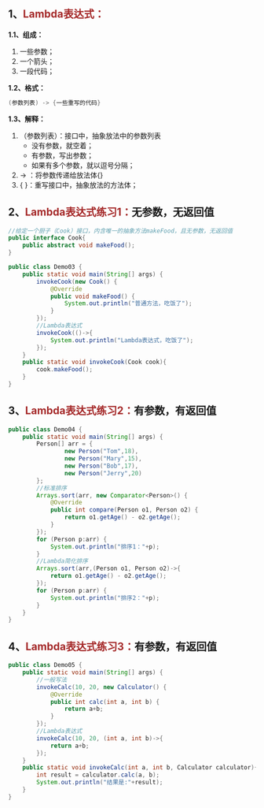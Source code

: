 ## 1、<span style="color:brown">Lambda表达式：</span>

**1.1、组成：**

1. 一些参数；
2. 一个箭头；
3. 一段代码；

**1.2、格式：**

```java
(参数列表) -> {一些重写的代码}
```

**1.3、解释：**

1. （参数列表）：接口中，抽象放法中的参数列表
   - 没有参数，就空着；
   - 有参数，写出参数；
   - 如果有多个参数，就以逗号分隔；
2. -> ：将参数传递给放法体{}
3. { }：重写接口中，抽象放法的方法体；



## 2、<span style="color:brown">Lambda表达式练习1：</span>无参数，无返回值

```java
//给定一个厨子（Cook）接口，内含唯一的抽象方法makeFood，且无参数，无返回值
public interface Cook{
    public abstract void makeFood();
}
```

```java
public class Demo03 {
    public static void main(String[] args) {
        invokeCook(new Cook() {
            @Override
            public void makeFood() {
                System.out.println("普通方法，吃饭了");
            }
        });
        //Lambda表达式
        invokeCook(()->{
            System.out.println("Lambda表达式，吃饭了");
        });
    }
    public static void invokeCook(Cook cook){
        cook.makeFood();
    }
}
```



## 3、<span style="color:brown">Lambda表达式练习2：</span>有参数，有返回值

```java
public class Demo04 {
    public static void main(String[] args) {
        Person[] arr = {
                new Person("Tom",18),
                new Person("Mary",15),
                new Person("Bob",17),
                new Person("Jerry",20)
        };
        //标准排序
        Arrays.sort(arr, new Comparator<Person>() {
            @Override
            public int compare(Person o1, Person o2) {
                return o1.getAge() - o2.getAge();
            }
        });
        for (Person p:arr) {
            System.out.println("排序1："+p);
        }
        //Lambda简化排序
        Arrays.sort(arr,(Person o1, Person o2)->{
            return o1.getAge() - o2.getAge();
        });
        for (Person p:arr) {
            System.out.println("排序2："+p);
        }
    }
}
```



## 4、<span style="color:brown">Lambda表达式练习3：</span>有参数，有返回值

```java
public class Demo05 {
    public static void main(String[] args) {
        //一般写法
        invokeCalc(10, 20, new Calculator() {
            @Override
            public int calc(int a, int b) {
                return a+b;
            }
        });
        //Lambda表达式
        invokeCalc(10, 20, (int a, int b)->{
            return a+b;
        });
    }
    public static void invokeCalc(int a, int b, Calculator calculator){
        int result = calculator.calc(a, b);
        System.out.println("结果是:"+result);
    }
}
```